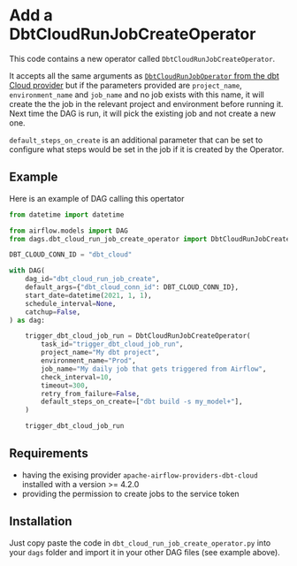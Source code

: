# Add a DbtCloudRunJobCreateOperator

This code contains a new operator called `DbtCloudRunJobCreateOperator`.

It accepts all the same arguments as [`DbtCloudRunJobOperator` from the dbt Cloud provider](https://airflow.apache.org/docs/apache-airflow-providers-dbt-cloud/stable/operators.html#trigger-a-dbt-cloud-job) but if the parameters provided are `project_name`, `environment_name` and `job_name` and no job exists with this name, it will create the the job in the relevant project and environment before running it. Next time the DAG is run, it will pick the existing job and not create a new one.

`default_steps_on_create` is an additional parameter that can be set to configure what steps would be set in the job if it is created by the Operator.

## Example

Here is an example of DAG calling this opertator

```python
from datetime import datetime

from airflow.models import DAG
from dags.dbt_cloud_run_job_create_operator import DbtCloudRunJobCreateOperator

DBT_CLOUD_CONN_ID = "dbt_cloud"

with DAG(
    dag_id="dbt_cloud_run_job_create",
    default_args={"dbt_cloud_conn_id": DBT_CLOUD_CONN_ID},
    start_date=datetime(2021, 1, 1),
    schedule_interval=None,
    catchup=False,
) as dag:

    trigger_dbt_cloud_job_run = DbtCloudRunJobCreateOperator(
        task_id="trigger_dbt_cloud_job_run",
        project_name="My dbt project",
        environment_name="Prod",
        job_name="My daily job that gets triggered from Airflow",
        check_interval=10,
        timeout=300,
        retry_from_failure=False,
        default_steps_on_create=["dbt build -s my_model+"],
    )

    trigger_dbt_cloud_job_run
```

## Requirements

- having the exising provider `apache-airflow-providers-dbt-cloud` installed with a version >= 4.2.0
- providing the permission to create jobs to the service token

## Installation

Just copy paste the code in `dbt_cloud_run_job_create_operator.py` into your `dags` folder and import it in your other DAG files (see example above).

